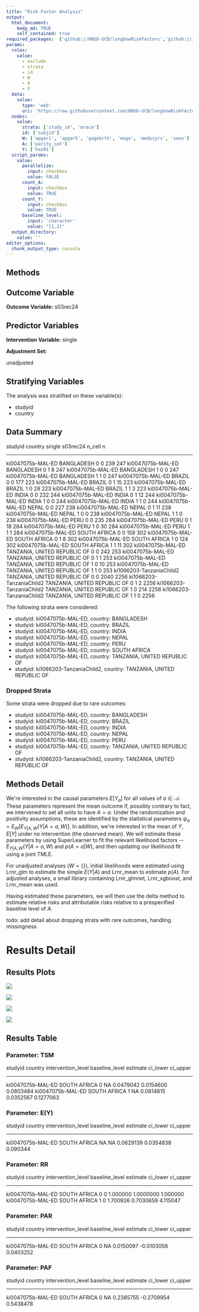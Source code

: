 ```yaml
---
title: "Risk Factor Analysis"
output: 
  html_document:
    keep_md: TRUE
    self_contained: true
required_packages:  ['github://HBGD-UCB/longbowRiskFactors','github://jeremyrcoyle/skimr@vector_types', 'github://tlverse/delayed']
params:
  roles:
    value:
      - exclude
      - strata
      - id
      - W
      - A
      - Y
  data: 
    value: 
      type: 'web'
      uri: 'https://raw.githubusercontent.com/HBGD-UCB/longbowRiskFactors/master/inst/sample_data/birthwt_data.rdata'
  nodes:
    value:
      strata: ['study_id', 'mrace']
      id: ['subjid']
      W: ['apgar1', 'apgar5', 'gagebrth', 'mage', 'meducyrs', 'sexn']
      A: ['parity_cat']
      Y: ['haz01']
  script_params:
    value:
      parallelize:
        input: checkbox
        value: FALSE
      count_A:
        input: checkbox
        value: TRUE
      count_Y:
        input: checkbox
        value: TRUE        
      baseline_level:
        input: 'character'
        value: "[1,2)"
  output_directory:
    value: ''
editor_options: 
  chunk_output_type: console
---
```








## Methods
## Outcome Variable

**Outcome Variable:** s03rec24

## Predictor Variables

**Intervention Variable:** single

**Adjustment Set:**

unadjusted

## Stratifying Variables

The analysis was stratified on these variable(s):

* studyid
* country

## Data Summary

studyid                    country                        single    s03rec24   n_cell      n
-------------------------  -----------------------------  -------  ---------  -------  -----
ki0047075b-MAL-ED          BANGLADESH                     0                0      239    247
ki0047075b-MAL-ED          BANGLADESH                     0                1        8    247
ki0047075b-MAL-ED          BANGLADESH                     1                0        0    247
ki0047075b-MAL-ED          BANGLADESH                     1                1        0    247
ki0047075b-MAL-ED          BRAZIL                         0                0      177    223
ki0047075b-MAL-ED          BRAZIL                         0                1       15    223
ki0047075b-MAL-ED          BRAZIL                         1                0       28    223
ki0047075b-MAL-ED          BRAZIL                         1                1        3    223
ki0047075b-MAL-ED          INDIA                          0                0      232    244
ki0047075b-MAL-ED          INDIA                          0                1       12    244
ki0047075b-MAL-ED          INDIA                          1                0        0    244
ki0047075b-MAL-ED          INDIA                          1                1        0    244
ki0047075b-MAL-ED          NEPAL                          0                0      227    238
ki0047075b-MAL-ED          NEPAL                          0                1       11    238
ki0047075b-MAL-ED          NEPAL                          1                0        0    238
ki0047075b-MAL-ED          NEPAL                          1                1        0    238
ki0047075b-MAL-ED          PERU                           0                0      235    284
ki0047075b-MAL-ED          PERU                           0                1       18    284
ki0047075b-MAL-ED          PERU                           1                0       30    284
ki0047075b-MAL-ED          PERU                           1                1        1    284
ki0047075b-MAL-ED          SOUTH AFRICA                   0                0      159    302
ki0047075b-MAL-ED          SOUTH AFRICA                   0                1        8    302
ki0047075b-MAL-ED          SOUTH AFRICA                   1                0      124    302
ki0047075b-MAL-ED          SOUTH AFRICA                   1                1       11    302
ki0047075b-MAL-ED          TANZANIA, UNITED REPUBLIC OF   0                0      242    253
ki0047075b-MAL-ED          TANZANIA, UNITED REPUBLIC OF   0                1        1    253
ki0047075b-MAL-ED          TANZANIA, UNITED REPUBLIC OF   1                0       10    253
ki0047075b-MAL-ED          TANZANIA, UNITED REPUBLIC OF   1                1        0    253
ki1066203-TanzaniaChild2   TANZANIA, UNITED REPUBLIC OF   0                0     2040   2256
ki1066203-TanzaniaChild2   TANZANIA, UNITED REPUBLIC OF   0                1        2   2256
ki1066203-TanzaniaChild2   TANZANIA, UNITED REPUBLIC OF   1                0      214   2256
ki1066203-TanzaniaChild2   TANZANIA, UNITED REPUBLIC OF   1                1        0   2256


The following strata were considered:

* studyid: ki0047075b-MAL-ED, country: BANGLADESH
* studyid: ki0047075b-MAL-ED, country: BRAZIL
* studyid: ki0047075b-MAL-ED, country: INDIA
* studyid: ki0047075b-MAL-ED, country: NEPAL
* studyid: ki0047075b-MAL-ED, country: PERU
* studyid: ki0047075b-MAL-ED, country: SOUTH AFRICA
* studyid: ki0047075b-MAL-ED, country: TANZANIA, UNITED REPUBLIC OF
* studyid: ki1066203-TanzaniaChild2, country: TANZANIA, UNITED REPUBLIC OF

### Dropped Strata

Some strata were dropped due to rare outcomes:

* studyid: ki0047075b-MAL-ED, country: BANGLADESH
* studyid: ki0047075b-MAL-ED, country: BRAZIL
* studyid: ki0047075b-MAL-ED, country: INDIA
* studyid: ki0047075b-MAL-ED, country: NEPAL
* studyid: ki0047075b-MAL-ED, country: PERU
* studyid: ki0047075b-MAL-ED, country: TANZANIA, UNITED REPUBLIC OF
* studyid: ki1066203-TanzaniaChild2, country: TANZANIA, UNITED REPUBLIC OF

## Methods Detail

We're interested in the causal parameters $E[Y_a]$ for all values of $a \in \mathcal{A}$. These parameters represent the mean outcome if, possibly contrary to fact, we intervened to set all units to have $A=a$. Under the randomization and positivity assumptions, these are identified by the statistical parameters $\psi_a=E_W[E_{Y|A,W}(Y|A=a,W)]$.  In addition, we're interested in the mean of $Y$, $E[Y]$ under no intervention (the observed mean). We will estimate these parameters by using SuperLearner to fit the relevant likelihood factors -- $E_{Y|A,W}(Y|A=a,W)$ and $p(A=a|W)$, and then updating our likelihood fit using a joint TMLE.

For unadjusted analyses ($W=\{\}$), initial likelihoods were estimated using Lrnr_glm to estimate the simple $E(Y|A)$ and Lrnr_mean to estimate $p(A)$. For adjusted analyses, a small library containing Lrnr_glmnet, Lrnr_xgboost, and Lrnr_mean was used.

Having estimated these parameters, we will then use the delta method to estimate relative risks and attributable risks relative to a prespecified baseline level of $A$.

todo: add detail about dropping strata with rare outcomes, handling missingness







# Results Detail

## Results Plots
![](/tmp/05d8ab2b-5f83-4ec5-aa6a-366c9f39f25f/ff0fa7a3-50da-4002-b8db-92434180b3eb/REPORT_files/figure-html/plot_tsm-1.png)<!-- -->

![](/tmp/05d8ab2b-5f83-4ec5-aa6a-366c9f39f25f/ff0fa7a3-50da-4002-b8db-92434180b3eb/REPORT_files/figure-html/plot_rr-1.png)<!-- -->



![](/tmp/05d8ab2b-5f83-4ec5-aa6a-366c9f39f25f/ff0fa7a3-50da-4002-b8db-92434180b3eb/REPORT_files/figure-html/plot_paf-1.png)<!-- -->

![](/tmp/05d8ab2b-5f83-4ec5-aa6a-366c9f39f25f/ff0fa7a3-50da-4002-b8db-92434180b3eb/REPORT_files/figure-html/plot_par-1.png)<!-- -->

## Results Table

### Parameter: TSM


studyid             country        intervention_level   baseline_level     estimate    ci_lower    ci_upper
------------------  -------------  -------------------  ---------------  ----------  ----------  ----------
ki0047075b-MAL-ED   SOUTH AFRICA   0                    NA                0.0479042   0.0154600   0.0803484
ki0047075b-MAL-ED   SOUTH AFRICA   1                    NA                0.0814815   0.0352567   0.1277063


### Parameter: E(Y)


studyid             country        intervention_level   baseline_level     estimate    ci_lower   ci_upper
------------------  -------------  -------------------  ---------------  ----------  ----------  ---------
ki0047075b-MAL-ED   SOUTH AFRICA   NA                   NA                0.0629139   0.0354838   0.090344


### Parameter: RR


studyid             country        intervention_level   baseline_level    estimate    ci_lower   ci_upper
------------------  -------------  -------------------  ---------------  ---------  ----------  ---------
ki0047075b-MAL-ED   SOUTH AFRICA   0                    0                 1.000000   1.0000000   1.000000
ki0047075b-MAL-ED   SOUTH AFRICA   1                    0                 1.700926   0.7030659   4.115047


### Parameter: PAR


studyid             country        intervention_level   baseline_level     estimate     ci_lower    ci_upper
------------------  -------------  -------------------  ---------------  ----------  -----------  ----------
ki0047075b-MAL-ED   SOUTH AFRICA   0                    NA                0.0150097   -0.0103058   0.0403252


### Parameter: PAF


studyid             country        intervention_level   baseline_level     estimate     ci_lower    ci_upper
------------------  -------------  -------------------  ---------------  ----------  -----------  ----------
ki0047075b-MAL-ED   SOUTH AFRICA   0                    NA                0.2385755   -0.2709954   0.5438478
